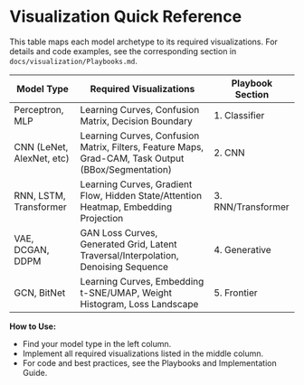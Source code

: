 # Visualization Quick Reference

This table maps each model archetype to its required visualizations. For details and code examples, see the corresponding section in `docs/visualization/Playbooks.md`.

| Model Type                | Required Visualizations                                      | Playbook Section |
|---------------------------|-------------------------------------------------------------|------------------|
| Perceptron, MLP           | Learning Curves, Confusion Matrix, Decision Boundary        | 1. Classifier    |
| CNN (LeNet, AlexNet, etc) | Learning Curves, Confusion Matrix, Filters, Feature Maps, Grad-CAM, Task Output (BBox/Segmentation) | 2. CNN          |
| RNN, LSTM, Transformer    | Learning Curves, Gradient Flow, Hidden State/Attention Heatmap, Embedding Projection | 3. RNN/Transformer |
| VAE, DCGAN, DDPM          | GAN Loss Curves, Generated Grid, Latent Traversal/Interpolation, Denoising Sequence | 4. Generative    |
| GCN, BitNet               | Learning Curves, Embedding t-SNE/UMAP, Weight Histogram, Loss Landscape | 5. Frontier     |

**How to Use:**
- Find your model type in the left column.
- Implement all required visualizations listed in the middle column.
- For code and best practices, see the Playbooks and Implementation Guide. 